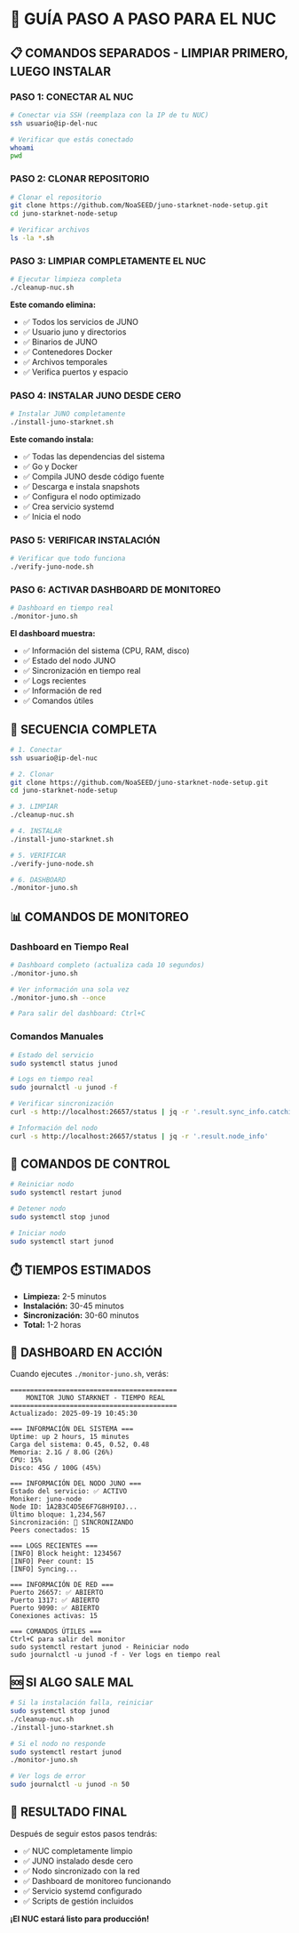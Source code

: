 # 🚀 GUÍA PASO A PASO PARA EL NUC

## 📋 COMANDOS SEPARADOS - LIMPIAR PRIMERO, LUEGO INSTALAR

### **PASO 1: CONECTAR AL NUC**

```bash
# Conectar via SSH (reemplaza con la IP de tu NUC)
ssh usuario@ip-del-nuc

# Verificar que estás conectado
whoami
pwd
```

### **PASO 2: CLONAR REPOSITORIO**

```bash
# Clonar el repositorio
git clone https://github.com/NoaSEED/juno-starknet-node-setup.git
cd juno-starknet-node-setup

# Verificar archivos
ls -la *.sh
```

### **PASO 3: LIMPIAR COMPLETAMENTE EL NUC**

```bash
# Ejecutar limpieza completa
./cleanup-nuc.sh
```

**Este comando elimina:**
- ✅ Todos los servicios de JUNO
- ✅ Usuario juno y directorios
- ✅ Binarios de JUNO
- ✅ Contenedores Docker
- ✅ Archivos temporales
- ✅ Verifica puertos y espacio

### **PASO 4: INSTALAR JUNO DESDE CERO**

```bash
# Instalar JUNO completamente
./install-juno-starknet.sh
```

**Este comando instala:**
- ✅ Todas las dependencias del sistema
- ✅ Go y Docker
- ✅ Compila JUNO desde código fuente
- ✅ Descarga e instala snapshots
- ✅ Configura el nodo optimizado
- ✅ Crea servicio systemd
- ✅ Inicia el nodo

### **PASO 5: VERIFICAR INSTALACIÓN**

```bash
# Verificar que todo funciona
./verify-juno-node.sh
```

### **PASO 6: ACTIVAR DASHBOARD DE MONITOREO**

```bash
# Dashboard en tiempo real
./monitor-juno.sh
```

**El dashboard muestra:**
- ✅ Información del sistema (CPU, RAM, disco)
- ✅ Estado del nodo JUNO
- ✅ Sincronización en tiempo real
- ✅ Logs recientes
- ✅ Información de red
- ✅ Comandos útiles

## 🎯 SECUENCIA COMPLETA

```bash
# 1. Conectar
ssh usuario@ip-del-nuc

# 2. Clonar
git clone https://github.com/NoaSEED/juno-starknet-node-setup.git
cd juno-starknet-node-setup

# 3. LIMPIAR
./cleanup-nuc.sh

# 4. INSTALAR
./install-juno-starknet.sh

# 5. VERIFICAR
./verify-juno-node.sh

# 6. DASHBOARD
./monitor-juno.sh
```

## 📊 COMANDOS DE MONITOREO

### Dashboard en Tiempo Real

```bash
# Dashboard completo (actualiza cada 10 segundos)
./monitor-juno.sh

# Ver información una sola vez
./monitor-juno.sh --once

# Para salir del dashboard: Ctrl+C
```

### Comandos Manuales

```bash
# Estado del servicio
sudo systemctl status junod

# Logs en tiempo real
sudo journalctl -u junod -f

# Verificar sincronización
curl -s http://localhost:26657/status | jq -r '.result.sync_info.catching_up'

# Información del nodo
curl -s http://localhost:26657/status | jq -r '.result.node_info'
```

## 🔄 COMANDOS DE CONTROL

```bash
# Reiniciar nodo
sudo systemctl restart junod

# Detener nodo
sudo systemctl stop junod

# Iniciar nodo
sudo systemctl start junod
```

## ⏱️ TIEMPOS ESTIMADOS

- **Limpieza:** 2-5 minutos
- **Instalación:** 30-45 minutos
- **Sincronización:** 30-60 minutos
- **Total:** 1-2 horas

## 🎯 DASHBOARD EN ACCIÓN

Cuando ejecutes `./monitor-juno.sh`, verás:

```
==========================================
    MONITOR JUNO STARKNET - TIEMPO REAL
==========================================
Actualizado: 2025-09-19 10:45:30

=== INFORMACIÓN DEL SISTEMA ===
Uptime: up 2 hours, 15 minutes
Carga del sistema: 0.45, 0.52, 0.48
Memoria: 2.1G / 8.0G (26%)
CPU: 15%
Disco: 45G / 100G (45%)

=== INFORMACIÓN DEL NODO JUNO ===
Estado del servicio: ✅ ACTIVO
Moniker: juno-node
Node ID: 1A2B3C4D5E6F7G8H9I0J...
Último bloque: 1,234,567
Sincronización: 🔄 SINCRONIZANDO
Peers conectados: 15

=== LOGS RECIENTES ===
[INFO] Block height: 1234567
[INFO] Peer count: 15
[INFO] Syncing...

=== INFORMACIÓN DE RED ===
Puerto 26657: ✅ ABIERTO
Puerto 1317: ✅ ABIERTO
Puerto 9090: ✅ ABIERTO
Conexiones activas: 15

=== COMANDOS ÚTILES ===
Ctrl+C para salir del monitor
sudo systemctl restart junod - Reiniciar nodo
sudo journalctl -u junod -f - Ver logs en tiempo real
```

## 🆘 SI ALGO SALE MAL

```bash
# Si la instalación falla, reiniciar
sudo systemctl stop junod
./cleanup-nuc.sh
./install-juno-starknet.sh

# Si el nodo no responde
sudo systemctl restart junod
./monitor-juno.sh

# Ver logs de error
sudo journalctl -u junod -n 50
```

## 🎉 RESULTADO FINAL

Después de seguir estos pasos tendrás:

- ✅ NUC completamente limpio
- ✅ JUNO instalado desde cero
- ✅ Nodo sincronizado con la red
- ✅ Dashboard de monitoreo funcionando
- ✅ Servicio systemd configurado
- ✅ Scripts de gestión incluidos

**¡El NUC estará listo para producción!**
